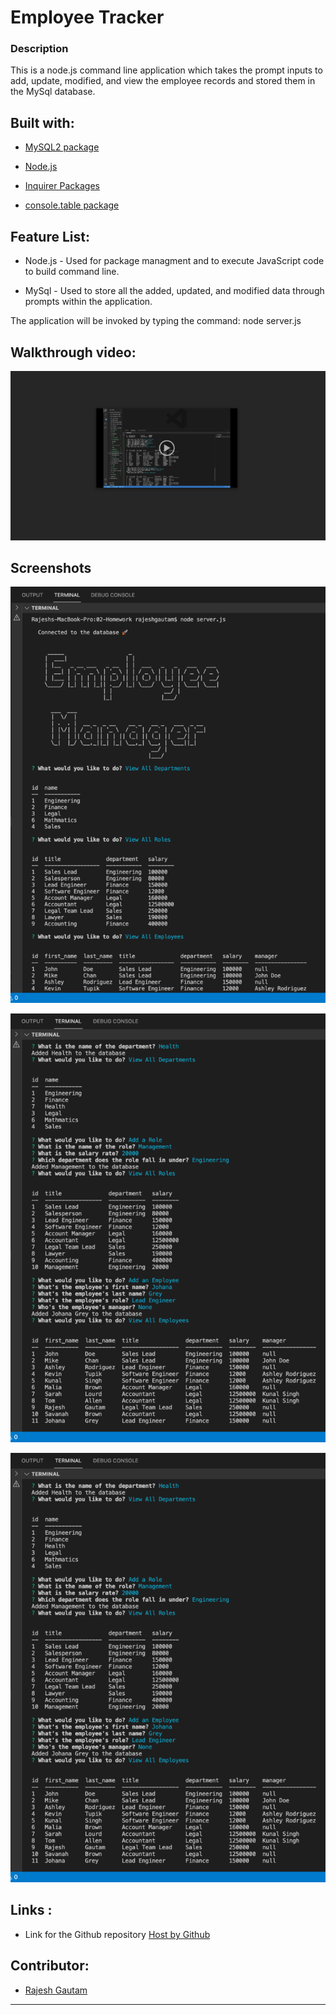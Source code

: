 # Employee Tracker

### Description
This is a node.js command line application which takes the prompt inputs to add, update, modified, and view the employee records and stored them in the MySql database. 

## Built with:

- [MySQL2 package](https://www.npmjs.com/package/mysql2)

- [Node.js](https://developer.mozilla.org/en-US/docs/Glossary/Node.js?retiredLocale=hu)

- [Inquirer Packages](https://www.npmjs.com/package/inquirer)

- [console.table package](https://www.npmjs.com/package/console.table)



## Feature List:
- Node.js - Used for package managment and to execute JavaScript code to build command line.

- MySql - Used to store all the added, updated, and modified data through prompts within the application.

The application will be invoked by typing the command:
node server.js



## Walkthrough video:

[![A video thumbnail shows the command-line employee management application with a play button overlaying the view.](./Assets/emTrackerTnail.png)](https://drive.google.com/file/d/15oirzNroeTr-QTDn4jmc5qRutXBtv_Ij/view?usp=sharing)



## Screenshots
 ![](./Assets/emTracker1.png)


  ![](./Assets/emTracker2.png)

  ![](./Assets/emTracker2.png)

  

## Links :


* Link for the Github repository [Host by Github](https://github.com/Rajesh295-dev/Employee_Tracker)



## Contributor:

* [Rajesh Gautam](https://github.com/Rajesh295-dev)


- - -
 

